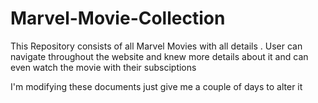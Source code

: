 # Marvel-Movie-Collection
This Repository consists of all Marvel Movies with all details . User can navigate throughout the website and knew more details about it and can even watch the movie with their subsciptions


I'm modifying these documents just give me a couple of days to alter it 
